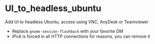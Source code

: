 # UI_to_headless_ubuntu
Add UI to headless Ubuntu, access using VNC, AnyDesk or Teamviewer

- Replace `gnome-session-flashback` with your favorite DM
- IPv4 is forced in all HTTP connections for reasons, you can remove it
